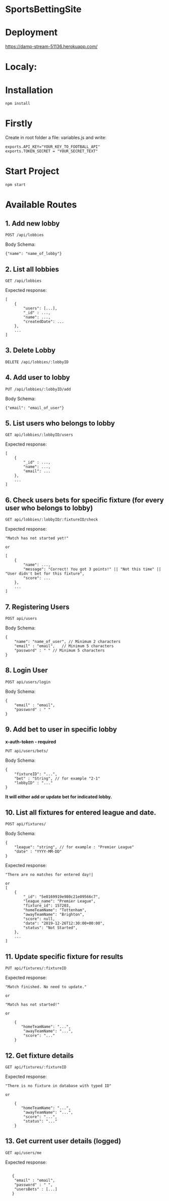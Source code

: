 # SportsBettingSite

# Deployment
https://damp-stream-51136.herokuapp.com/

# Localy:

# Installation

```
npm install
```

# Firstly

Create in root folder a file: variables.js and write:

```
exports.API_KEY="YOUR_KEY_TO_FOOTBALL_API"
exports.TOKEN_SECRET = "YOUR_SECRET_TEXT"
```

# Start Project

```
npm start
```

# Available Routes

## 1. Add new lobby

```
POST /api/lobbies
```

Body Schema:

```
{"name": "name_of_lobby"}
```

## 2. List all lobbies

```
GET /api/lobbies
```

Expected response:

```
[
    {
        "users": [...],
        "_id" : ...,
        "name": ...,
        "createdDate": ...
    },
    ...
]
```

## 3. Delete Lobby

```
DELETE /api/lobbies/:lobbyID
```

## 4. Add user to lobby

```
PUT /api/lobbies/:lobbyID/add
```

Body Schema:

```
{"email": "email_of_user"}
```

## 5. List users who belongs to lobby

```
GET api/lobbies/:lobbyID/users
```

Expected response:

```
[
    {
        "_id" : ...,
        "name": ...,
        "email": ...
    },
    ...
]
```

## 6. Check users bets for specific fixture (for every user who belongs to lobby)

```
GET api/lobbies/:lobbyID/:fixtureID/check
```

Expected response:

```
"Match has not started yet!"

or

[
    {
        "name": ...,
        "message": "Correct! You got 3 points!" || "Not this time" || "User didn't bet for this fixture",
        "score": ...
    },
    ...
]
```

## 7. Registering Users

```
POST api/users
```

Body Schema:

```
{
    "name": "name_of_user", // Minimum 2 characters
    "email" : "email",   // Minimum 5 characters
    "password" : " " // Minimum 5 characters
}
```

## 8. Login User

```
POST api/users/login
```

Body Schema:

```
{
    "email" : "email",
    "password" : " "
}
```

## 9. Add bet to user in specific lobby

**x-auth-token - required**

```
PUT api/users/bets/
```

Body Schema:

```
{
    "fixtureID": "...",
    "bet" : "String", // for example "2-1"
    "lobbyID" : "..."
}

```

**It will either add or update bet for indicated lobby.**

## 10. List all fixtures for entered league and date.

```
POST api/fixtures/
```

Body Schema:

```
{
    "league": "string", // for example : "Premier League"
    "date" : "YYYY-MM-DD"
}
```

Expected response:

```
"There are no matches for entered day!|

or
[
    {
        "_id": "5e0169919e980c21e09566c7",
        "league_name": "Premier League",
        "fixture_id": 157203,
        "homeTeamName": "Tottenham",
        "awayTeamName": "Brighton",
        "score": null,
        "date": "2019-12-26T12:30:00+00:00",
        "status": "Not Started",
    },
    ...
]
```

## 11. Update specific fixture for results

```
PUT api/fixtures/:fixtureID
```

Expected response:

```
"Match finished. No need to update."

or

"Match has not started!"

or

    {
       "homeTeamName": "...",
        "awayTeamName": "...",
        "score": "..."
    }

```
## 12. Get fixture details

```
GET api/fixtures/:fixtureID
```

Expected response:

```
"There is no fixture in database with typed ID"

or

    {
       "homeTeamName": "...",
        "awayTeamName": "...",
        "score": "...",
        "status": "..."
    }

```

## 13. Get current user details (logged)

```
GET api/users/me
```

Expected response:

```

   {
    "email" : "email",
    "password" : " ",
    "usersBets" : [...]
   }

```
